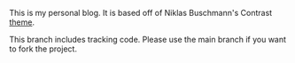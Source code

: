 This is my personal blog. It is based off of Niklas Buschmann's Contrast [theme](http://niklasbuschmann.github.io/contrast).

This branch includes tracking code. Please use the main branch if you want to fork the project.
